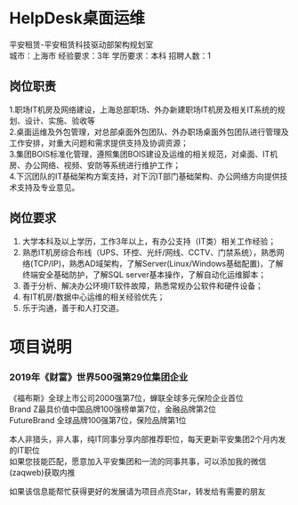 # HelpDesk桌面运维
平安租赁-平安租赁科技驱动部架构规划室  
城市：上海市 经验要求：3年 学历要求：本科  招聘人数：1

## 岗位职责
1.职场IT机房及网络建设，上海总部职场、外办新建职场IT机房及相关IT系统的规划、设计、实施、验收等   
2.桌面运维及外包管理，对总部桌面外包团队、外办职场桌面外包团队进行管理及工作安排，对重大问题和需求提供支持及协调资源；   
3.集团BOIS标准化管理，遵照集团BOIS建设及运维的相关规范，对桌面、IT机房、办公网络、视频、安防等系统进行维护工作；   
4.下沉团队的IT基础架构方案支持，对下沉IT部门基础架构、办公网络方向提供技术支持及专业意见。

## 岗位要求
1.	大学本科及以上学历，工作3年以上，有办公支持（IT类）相关工作经验；   
2.	熟悉IT机房综合布线（UPS、环控、光纤/网线、CCTV、门禁系统），熟悉网络(TCP/IP)，熟悉AD域架构，了解Server(Linux/Windows基础配置)，了解终端安全基础防护，了解SQL server基本操作，了解自动化运维脚本；   
3.	善于分析、解决办公环境IT软件故障，熟悉常规办公软件和硬件设备；   
4.	有IT机房/数据中心运维的相关经验优先；   
5.	乐于沟通，善于和人打交道。

# 项目说明

### 2019年《财富》世界500强第29位集团企业
《福布斯》全球上市公司2000强第7位，蝉联全球多元保险企业首位  
Brand Z最具价值中国品牌100强榜单第7位，金融品牌第2位  
FutureBrand 全球品牌100强第7位，保险品牌第1位

本人非猎头，非人事，纯IT同事分享内部推荐职位，每天更新平安集团2个月内发的IT职位  
如果您技能匹配，愿意加入平安集团和一流的同事共事，可以添加我的微信(zaqweb)获取内推 

如果该信息能帮忙获得更好的发展请为项目点亮Star，转发给有需要的朋友




